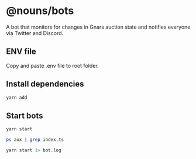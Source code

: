 # @nouns/bots

A bot that monitors for changes in Gnars auction state and notifies everyone via Twitter and Discord.

## ENV file

Copy and paste .env file to root folder.

## Install dependencies

```sh
yarn add
```

## Start bots

```sh
yarn start
```

```sh
ps aux | grep index.ts
```

```sh
yarn start 1> bot.log
```
